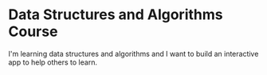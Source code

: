 # Data Structures and Algorithms Course

I'm learning data structures and algorithms and I want to build an interactive app to help others to learn. 